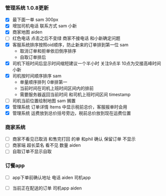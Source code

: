 ### 管理系统 1.0.8更新
- [x] 最下面一单 sam 300px
- [x] 增加司机电话 联系方式 sam 小新
- [x] 商家地图 aiden
- [ ] 红色电话 点击之后不变绿 商家不接电话 和小新确定问题
- [x] 客服系统排序按照oid顺序，防止新来的订单排到第一位 sam
   - 取消订单和拒单依旧倒序排序
   - 自取订单排后 
- [x] 司机下班时间后显示时间缩短建议一个半小时  关注9点半 10点为交接高峰时间 小新
- [x] 司机按时间顺序排序 sam
   - 单量顺序排列 0单排第一
   - 当前时间在司机上班时间区间内的排前
   - 需要服务器返回当前时间 和司机上班时间区间 timestamp
- [ ] 司机当前位置绘制地图 sam 搁置
- [x] 管理系统 订单详情 Items 中显示税前总价，客服报单时会用
- [x] 管理系统 运费放到总价括号旁边，税前总价放到现在运费位置

### 商家系统
- [ ] 商家不看见已取消 和售完打回 的单 和phil 确认 保留订单 不显示
- [ ] 商家端 超长菜名 看不见 数量 aiden
- [ ] 自取订单不显示自取

### 订餐app

- [ ] app下单前确认地址 电话 aiden
      司机app

- [ ] 当前正在配送的订单 司机app aiden














